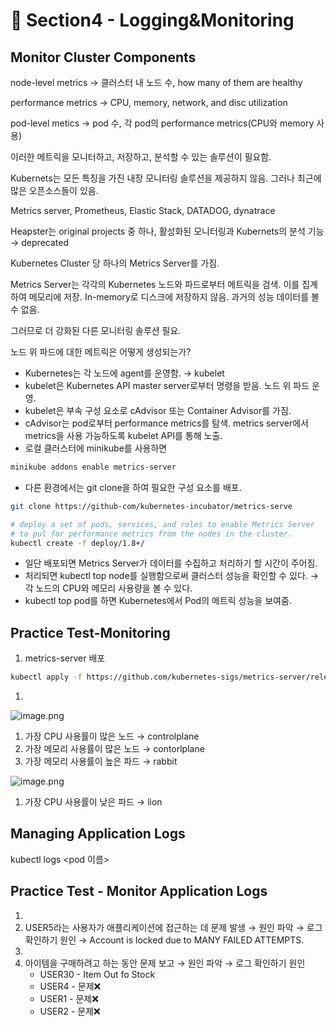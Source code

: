 # 🍨 Section4 - Logging&Monitoring

## Monitor Cluster Components


node-level metrics → 클러스터 내 노드 수, how many of them are healthy


performance metrics → CPU, memory, network, and disc utilization


pod-level  metics → pod 수, 각 pod의 performance metrics(CPU와 memory 사용)


이러한 메트릭을 모니터하고, 저장하고, 분석할 수 있는 솔루션이 필요함.


Kubernets는 모든 특징을 가진 내장 모니터링 솔루션을 제공하지 않음. 그러나 최근에 많은 오픈소스들이 있음.


Metrics server, Prometheus, Elastic Stack, DATADOG, dynatrace


Heapster는 original projects 중 하나, 활성화된 모니터링과 Kubernets의 분석 기능 → deprecated


Kubernetes Cluster 당 하나의 Metrics Server를 가짐.


Metrics Server는 각각의 Kubernetes 노드와 파드로부터 메트릭을 검색. 이를 집계하여 메모리에 저장. In-memory로 디스크에 저장하지 않음. 과거의 성능 데이터를 볼 수 없음.


그러므로 더 강화된 다른 모니터링 솔루션 필요.


노드 위 파드에 대한 메트릭은 어떻게 생성되는가?

- Kubernetes는 각 노드에 agent를 운영함. → kubelet
- kubelet은 Kubernetes API master server로부터 명령을 받음. 노드 위 파드 운영.
- kubelet은 부속 구성 요소로 cAdvisor 또는 Container Advisor를 가짐.
- cAdvisor는 pod로부터 performance metrics를 탐색. metrics server에서 metrics을 사용 가능하도록  kubelet API를 통해 노출.
- 로컬 클러스터에 minikube를 사용하면

```bash
minikube addons enable metrics-server
```

- 다른 환경에서는 git clone을 하여 필요한 구성 요소를 배포.

```bash
git clone https://github-com/kubernetes-incubator/metrics-serve

# deploy a set of pods, services, and roles to enable Metrics Server
# to pul for performance metrics from the nodes in the cluster.
kubectl create -f deploy/1.8+/
```

- 일단 배포되면 Metrics Server가 데이터를 수집하고 처리하기 할 시간이 주어짐.
- 처리되면 kubectl top node를 실행함으로써 클러스터 성능을 확인할 수 있다. → 각 노드의 CPU와 메모리 사용량을 볼 수 있다.
- kubectl top pod를 하면 Kubernetes에서 Pod의 메트릭 성능을 보여줌.

## Practice Test-Monitoring

1. metrics-server 배포

```bash
kubectl apply -f https://github.com/kubernetes-sigs/metrics-server/releases/latest/download/components.yaml
```

1. 

![image.png](https://prod-files-secure.s3.us-west-2.amazonaws.com/b2ea2032-00e9-4883-a13b-cb03cf5b2334/be867e9c-0d47-47a3-971e-146d2c8c7945/image.png?X-Amz-Algorithm=AWS4-HMAC-SHA256&X-Amz-Content-Sha256=UNSIGNED-PAYLOAD&X-Amz-Credential=ASIAZI2LB4666B45HZLX%2F20250515%2Fus-west-2%2Fs3%2Faws4_request&X-Amz-Date=20250515T140944Z&X-Amz-Expires=3600&X-Amz-Security-Token=IQoJb3JpZ2luX2VjEHYaCXVzLXdlc3QtMiJGMEQCIGFFjNJ%2B3mvveo2zkf1IBr9XOgNfncZBK5Bn69k4IvzSAiBjowLkfVUQYHHgXiqqqWY4F9FRd3%2BBHVtXmspEWFI%2Beir%2FAwguEAAaDDYzNzQyMzE4MzgwNSIMZGewZ600d8MLHfk2KtwDjCrrNlIRetDGiV6JDrApS1ZG477isoZz2zHbCysMetf5utBxfWV0hcRWpBwkxDlq8iN1xbYQoj1wI2TeZoK2%2F2eiKrnYcYw1vgTrdKPDyBppTChNmGwotMXAtpxEQFiFSTTxHdbj7gyL2qhant7sgwsalewPpo%2FXunq9B12fPvebQpBlDzYB5AyXNQQUbwR2n1%2BQDBNZeWbj3as8%2F%2BaU7W2duEF7xr3A1xa8Fqkrs9nDcNHBDyGTsCFZJOgIHBfy1yhCxa%2BXLkya04g2UYq9RLWDfNhO%2Fw54VL033n7EUzedU9ZwYAfJMRgw%2BZWxcOr8zIfykJgbN7GSi3LSTPvbqtc0hVIUtNV7zbu3Bl%2BAmN0dVGSybU4swGwpzUqV4r8NVVaNISpbhStlF9h3CyAqNNNnOfIVtqnzdKZu6qvGRIaeMtftmA7CLmr9YB6wHVVDwifcGxm1BfdnARBlSmrmWhin2M4FdzVJ14fOpnofaR8t41N2BY2D85OwuGPG3p4WhGGPCLOMybR8hRMviF9CbX45%2FdESQDa9yt9%2BMpEiuWW6nwYtoSRo3FP5n2m%2FTZI9pHX4Kicrm8YuMGRbfLDHUCktoR0tM5snKYQPveg0MkqBdIS%2F7NICXHivhKQwodWXwQY6pgGbts9Cjg671lNWqfql7aF%2FSZ24g%2BUY8kwCvlQj%2Fd5Kq5rjb7EJBXN5FyCa2mf3iCZjx4pObjf6Eer4oB73ngTddGOASZWucWvSewSViG8q0GOa5ItVv98fSoAkgbawRdgl5SePsL6aYo8K5FvyJP7jDWPkVn6h%2B21qwA%2F2CJTSrzJRBfpK73sCvG8gJZBpN8eH5Zn2MB%2BL0nVz9hYlpKPMumBKL1DF&X-Amz-Signature=6a2b7b0be52a265673860071792ebbb5825bf9232b365eff5246d785d796fa75&X-Amz-SignedHeaders=host&x-id=GetObject)

1. 가장 CPU 사용률이 많은 노드 → controlplane
2. 가장 메모리 사용률이 많은 노드 → contorlplane
3. 가장 메모리 사용률이 높은 파드 → rabbit

![image.png](https://prod-files-secure.s3.us-west-2.amazonaws.com/b2ea2032-00e9-4883-a13b-cb03cf5b2334/a5ad8203-cf78-4c06-9de1-67cb491aedc9/image.png?X-Amz-Algorithm=AWS4-HMAC-SHA256&X-Amz-Content-Sha256=UNSIGNED-PAYLOAD&X-Amz-Credential=ASIAZI2LB4666B45HZLX%2F20250515%2Fus-west-2%2Fs3%2Faws4_request&X-Amz-Date=20250515T140944Z&X-Amz-Expires=3600&X-Amz-Security-Token=IQoJb3JpZ2luX2VjEHYaCXVzLXdlc3QtMiJGMEQCIGFFjNJ%2B3mvveo2zkf1IBr9XOgNfncZBK5Bn69k4IvzSAiBjowLkfVUQYHHgXiqqqWY4F9FRd3%2BBHVtXmspEWFI%2Beir%2FAwguEAAaDDYzNzQyMzE4MzgwNSIMZGewZ600d8MLHfk2KtwDjCrrNlIRetDGiV6JDrApS1ZG477isoZz2zHbCysMetf5utBxfWV0hcRWpBwkxDlq8iN1xbYQoj1wI2TeZoK2%2F2eiKrnYcYw1vgTrdKPDyBppTChNmGwotMXAtpxEQFiFSTTxHdbj7gyL2qhant7sgwsalewPpo%2FXunq9B12fPvebQpBlDzYB5AyXNQQUbwR2n1%2BQDBNZeWbj3as8%2F%2BaU7W2duEF7xr3A1xa8Fqkrs9nDcNHBDyGTsCFZJOgIHBfy1yhCxa%2BXLkya04g2UYq9RLWDfNhO%2Fw54VL033n7EUzedU9ZwYAfJMRgw%2BZWxcOr8zIfykJgbN7GSi3LSTPvbqtc0hVIUtNV7zbu3Bl%2BAmN0dVGSybU4swGwpzUqV4r8NVVaNISpbhStlF9h3CyAqNNNnOfIVtqnzdKZu6qvGRIaeMtftmA7CLmr9YB6wHVVDwifcGxm1BfdnARBlSmrmWhin2M4FdzVJ14fOpnofaR8t41N2BY2D85OwuGPG3p4WhGGPCLOMybR8hRMviF9CbX45%2FdESQDa9yt9%2BMpEiuWW6nwYtoSRo3FP5n2m%2FTZI9pHX4Kicrm8YuMGRbfLDHUCktoR0tM5snKYQPveg0MkqBdIS%2F7NICXHivhKQwodWXwQY6pgGbts9Cjg671lNWqfql7aF%2FSZ24g%2BUY8kwCvlQj%2Fd5Kq5rjb7EJBXN5FyCa2mf3iCZjx4pObjf6Eer4oB73ngTddGOASZWucWvSewSViG8q0GOa5ItVv98fSoAkgbawRdgl5SePsL6aYo8K5FvyJP7jDWPkVn6h%2B21qwA%2F2CJTSrzJRBfpK73sCvG8gJZBpN8eH5Zn2MB%2BL0nVz9hYlpKPMumBKL1DF&X-Amz-Signature=6e9fad62558c4e7d62f4f743f8427d3f7a321939da943ebc19c661d425c37d42&X-Amz-SignedHeaders=host&x-id=GetObject)

1. 가장 CPU 사용률이 낮은 파드 → lion

## Managing Application Logs


kubectl logs <pod 이름>


## Practice Test - Monitor Application Logs

1. 
2. USER5라는 사용자가 애플리케이션에 접근하는 데 문제 발생 → 원인 파악 → 로그 확인하기
원인 → Account is locked due to MANY FAILED ATTEMPTS.
3. 
4. 아이템을 구매하려고 하는 동안 문제 보고 → 원인 파악 → 로그 확인하기
원인
    - USER30 - Item Out fo Stock
    - USER4 - 문제❌
    - USER1 - 문제❌
    - USER2 - 문제❌
